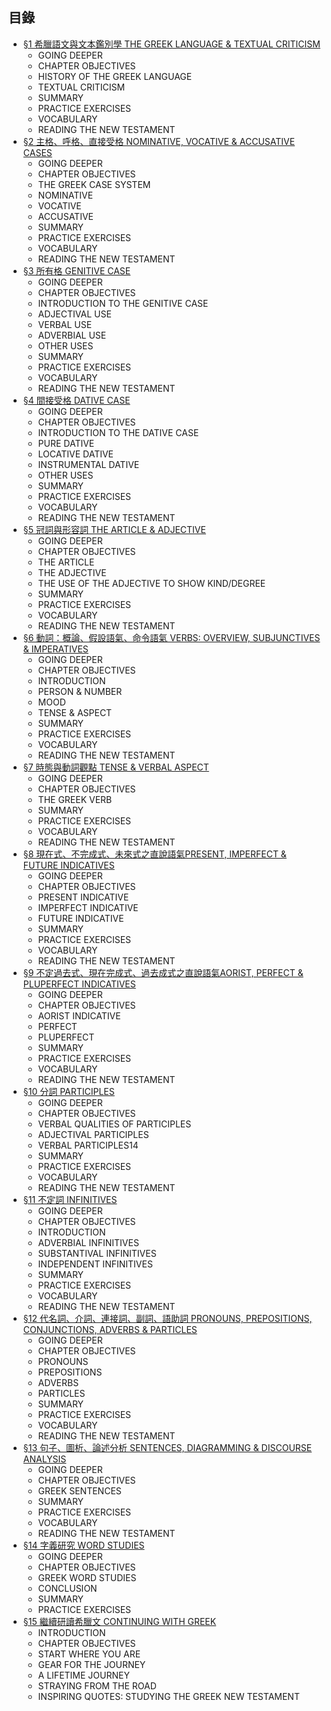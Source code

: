 ## 目錄


- [§1 希臘語文與文本鑑別學 THE GREEK LANGUAGE & TEXTUAL CRITICISM](§1.md)
	- GOING DEEPER
	- CHAPTER OBJECTIVES
	- HISTORY OF THE GREEK LANGUAGE
	- TEXTUAL CRITICISM
	- SUMMARY
	- PRACTICE EXERCISES
	- VOCABULARY
	- READING THE NEW TESTAMENT
- [§2 主格、呼格、直接受格 NOMINATIVE, VOCATIVE & ACCUSATIVE CASES](第2課.md)
	- GOING DEEPER
	- CHAPTER OBJECTIVES
	- THE GREEK CASE SYSTEM
	- NOMINATIVE
	- VOCATIVE
	- ACCUSATIVE
	- SUMMARY
	- PRACTICE EXERCISES
	- VOCABULARY
	- READING THE NEW TESTAMENT
- [§3 所有格 GENITIVE CASE](第3課.md)
	- GOING DEEPER
	- CHAPTER OBJECTIVES
	- INTRODUCTION TO THE GENITIVE CASE
	- ADJECTIVAL USE
	- VERBAL USE
	- ADVERBIAL USE
	- OTHER USES
	- SUMMARY
	- PRACTICE EXERCISES
	- VOCABULARY
	- READING THE NEW TESTAMENT
- [§4 間接受格 DATIVE CASE](第4課.md)
	- GOING DEEPER
	- CHAPTER OBJECTIVES
	- INTRODUCTION TO THE DATIVE CASE
	- PURE DATIVE
	- LOCATIVE DATIVE
	- INSTRUMENTAL DATIVE
	- OTHER USES
	- SUMMARY
	- PRACTICE EXERCISES
	- VOCABULARY
	- READING THE NEW TESTAMENT
- [§5 冠詞與形容詞 THE ARTICLE & ADJECTIVE](第5課.md)
	- GOING DEEPER
	- CHAPTER OBJECTIVES
	- THE ARTICLE
	- THE ADJECTIVE
	- THE USE OF THE ADJECTIVE TO SHOW KIND/DEGREE
	- SUMMARY
	- PRACTICE EXERCISES
	- VOCABULARY
	- READING THE NEW TESTAMENT
- [§6 動詞：概論、假設語氣、命令語氣 VERBS: OVERVIEW, SUBJUNCTIVES & IMPERATIVES](第6課.md)
	- GOING DEEPER
	- CHAPTER OBJECTIVES
	- INTRODUCTION
	- PERSON & NUMBER
	- MOOD
	- TENSE & ASPECT
	- SUMMARY
	- PRACTICE EXERCISES
	- VOCABULARY
	- READING THE NEW TESTAMENT
- [§7 時態與動詞觀點 TENSE & VERBAL ASPECT](第7課.md)
	- GOING DEEPER
	- CHAPTER OBJECTIVES
	- THE GREEK VERB
	- SUMMARY
	- PRACTICE EXERCISES
	- VOCABULARY
	- READING THE NEW TESTAMENT
- [§8 現在式、不完成式、未來式之直說語氣PRESENT, IMPERFECT & FUTURE INDICATIVES](第8課.md)
	- GOING DEEPER
	- CHAPTER OBJECTIVES
	- PRESENT INDICATIVE
	- IMPERFECT INDICATIVE
	- FUTURE INDICATIVE
	- SUMMARY
	- PRACTICE EXERCISES
	- VOCABULARY
	- READING THE NEW TESTAMENT
- [§9 不定過去式、現在完成式、過去成式之直說語氣AORIST, PERFECT & PLUPERFECT INDICATIVES](第9課.md)
	- GOING DEEPER
	- CHAPTER OBJECTIVES
	- AORIST INDICATIVE
	- PERFECT
	- PLUPERFECT
	- SUMMARY
	- PRACTICE EXERCISES
	- VOCABULARY
	- READING THE NEW TESTAMENT
- [§10 分詞 PARTICIPLES](第10課.md)
	- GOING DEEPER
	- CHAPTER OBJECTIVES
	- VERBAL QUALITIES OF PARTICIPLES
	- ADJECTIVAL PARTICIPLES
	- VERBAL PARTICIPLES14
	- SUMMARY
	- PRACTICE EXERCISES
	- VOCABULARY
	- READING THE NEW TESTAMENT
- [§11 不定詞 INFINITIVES](第11課.md)
	- GOING DEEPER
	- CHAPTER OBJECTIVES
	- INTRODUCTION
	- ADVERBIAL INFINITIVES
	- SUBSTANTIVAL INFINITIVES
	- INDEPENDENT INFINITIVES
	- SUMMARY
	- PRACTICE EXERCISES
	- VOCABULARY
	- READING THE NEW TESTAMENT
- [§12 代名詞、介詞、連接詞、副詞、語助詞 PRONOUNS, PREPOSITIONS, CONJUNCTIONS, ADVERBS & PARTICLES](第12課.md)
	- GOING DEEPER
	- CHAPTER OBJECTIVES
	- PRONOUNS
	- PREPOSITIONS
	- ADVERBS
	- PARTICLES
	- SUMMARY
	- PRACTICE EXERCISES
	- VOCABULARY
	- READING THE NEW TESTAMENT
- [§13 句子、圖析、論述分析 SENTENCES, DIAGRAMMING & DISCOURSE ANALYSIS](第13課.md)
	- GOING DEEPER
	- CHAPTER OBJECTIVES
	- GREEK SENTENCES
	- SUMMARY
	- PRACTICE EXERCISES
	- VOCABULARY
	- READING THE NEW TESTAMENT
- [§14 字義研究 WORD STUDIES](§14.md)
	- GOING DEEPER
	- CHAPTER OBJECTIVES
	- GREEK WORD STUDIES
	- CONCLUSION
	- SUMMARY
	- PRACTICE EXERCISES
- [§15 繼續研讀希臘文 CONTINUING WITH GREEK](15.md)
	- INTRODUCTION
	- CHAPTER OBJECTIVES
	- START WHERE YOU ARE
	- GEAR FOR THE JOURNEY
	- A LIFETIME JOURNEY
	- STRAYING FROM THE ROAD
	- INSPIRING QUOTES: STUDYING THE GREEK NEW TESTAMENT

